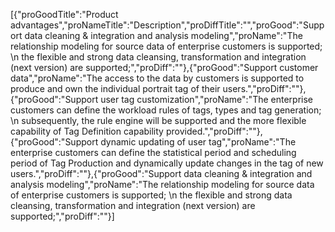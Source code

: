 [{"proGoodTitle":"Product advantages","proNameTitle":"Description","proDiffTitle":"","proGood":"Support data cleaning & integration and analysis modeling","proName":"The relationship modeling for source data of enterprise customers is supported; \n the flexible and strong data cleansing, transformation and integration (next version) are supported;","proDiff":""},{"proGood":"Support customer data","proName":"The access to the data by customers is supported to produce and own the individual portrait tag of their users.","proDiff":""},{"proGood":"Support user tag customization","proName":"The enterprise customers can define the workload rules of tags, types and tag generation; \n subsequently, the rule engine will be supported and the more flexible capability of Tag Definition capability provided.","proDiff":""},{"proGood":"Support dynamic updating of user tag","proName":"The enterprise customers can define the statistical period and scheduling period of Tag Production and dynamically update changes in the tag of new users.","proDiff":""},{"proGood":"Support data cleaning & integration and analysis modeling","proName":"The relationship modeling for source data of enterprise customers is supported; \n the flexible and strong data cleansing, transformation and integration (next version) are supported;","proDiff":""}]
